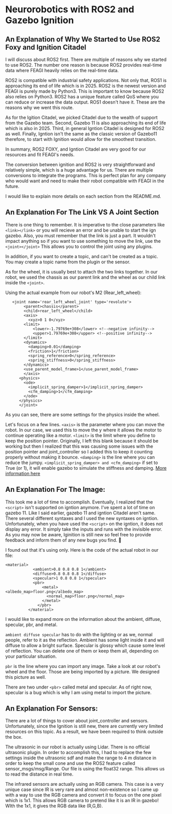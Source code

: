 # Neurorobotics with ROS2 and Gazebo Ignition
## An Explanation of Why We Started to Use ROS2 Foxy and Ignition Citadel

 I will discuss about ROS2 first. There are multiple of reasons why we started to use ROS2. The number one reason is because ROS2 provides real-time data where FEAGI heavily relies on the real-time data.

ROS2 is compatible with industrial safety applications. Not only that, ROS1 is approaching its end of life which is in 2025. ROS2 is the newest version and FEAGI is purely made by Python3. This is important to know because ROS2 also relies on Python3. ROS2 has a unique feature called QoS where you can reduce or increase the data output. ROS1 doesn't have it. These are the reasons why we went this route.

As for the Igition Citadel, we picked Citadel due to the wealth of support from the Gazebo team. Second, Gazebo 11 is also approaching its end of life which is also in 2025. Third, in general Igntion Citadel is designed for ROS2 as well. Finally, Igntion isn't the same as the classic version of Gazebo11 therefore, to start with Ignition would allow for the smoothest transition.

In summary, ROS2 FOXY, and Igntion Citadel are very good for our resources and fit FEAGI's needs.

The conversion between ignition and ROS2 is very straightforward and relatively simple, which is a huge advantage for us. There are multiple conversions to integrate the programs. This is perfect plan for any company who would want and need to make their robot compatible with FEAGI in the future.

I would like to explain more details on each section from the README.md.

## An Explanation For The Link VS A Joint Section
There is one thing to remember. It is imperative to the close parameters like `<link></link>` or you will recieve an error and be unable to start the ign gazebo. Also, you must remember that the link is just a part. It wouldn't impact anything so if you want to use something to move the link, use the `<joint></joint>` This allows you to control the joint using any plugins.

In addition, if you want to create a topic, <joint> and <link> can't be created as a topic. You may create a topic name from the plugin or the sensor. 

As for the wheel, it is usually best to attach the two links together. In our robot, we used the chassis as our parent link and the wheel as our child link inside the `<joint>`.

Using the actual example from our robot's M2 (Rear_left_wheel):
``` 
   <joint name='rear_left_wheel_joint' type='revolute'>
        <parent>chassis</parent>
        <child>rear_left_wheel</child>
        <axis>
          <xyz>0 1 0</xyz>
        <limit>
            <lower>-1.79769e+308</lower> <!--negative infinity-->
            <upper>1.79769e+308</upper> <!--positive infinity-->
        </limit>
        <dynamics>
          <damping>0.01</damping>
          <friction>1</friction>
          <spring_reference>0</spring_reference>
          <spring_stiffness>0</spring_stiffness>
        </dynamics>
        <use_parent_model_frame>1</use_parent_model_frame>
        </axis>
      <physics>
        <ode>
          <implicit_spring_damper>1</implicit_spring_damper>
          <cfm_damping>1</cfm_damping>
        </ode>
      </physics>
      </joint>
```

As you can see, there are some settings for the physics inside the wheel. 

Let's focus on a few lines.
`<axis>` is the parameter where you can move the robot. In our case, we used this to move the y where it allows the motor to continue operating like a motor. 
`<limit>` is the limit where you define to keep the position pointer. Originally, I left this blank because it should be working but then I realized that this was causing some issues with the position pointer and joint_controller so I added this to keep it counting properly without making it bounce.
`<damping>` is the line where you can reduce the jumpy. 
`<implicit_spring_damper> and <cfm_damping>` if set to True (or 1), it will enable gazebo to simulate the stiffness and damping.
[More information here](http://sdformat.org/spec?ver=1.8&elem=joint#ode_implicit_spring_damper)


## An Explanation For The Image:
This took me a lot of time to accomplish. Eventually, I realized that the `<script>` isn't supported on igntion anymore. I've spent a lot of time on gazebo 11. Like I said earlier, gazebo 11 and igntion Citadel aren't same. There several different syntaxes and I used the new syntaxes on igntion. Unfortunately, when you have used the `<script>` on the igntion, it does not display any error. It simply take the inputs and runs with the invisible error. As you may now be aware, Iginition is still new so feel free to provide feedback and inform them of any new bugs you find. 🙂 

I found out that it's using <pbr> only. Here is the code of the actual robot in our file:
```
<material>
            <ambient>0.8 0.8 0.8 1</ambient>
            <diffuse>0.8 0.8 0.8 1</diffuse>
            <specular>1 0.8 0.8 1</specular>
            <pbr>
                <metal>
<albedo_map>floor.png</albedo_map>
                  <normal_map>floor.png</normal_map>
                </metal>
              </pbr>
          </material>
```

I would like to expand more on the information about the ambient, diffuse, specular, pbr, and metal. 

`ambient diffuse specular` has to do with the lighting or as we, normal people, refer to it as the reflection. Ambient has some light inside it and will diffuse to allow a bright surface. Specular is glossy which cause some level of reflection. You can delete one of them or keep them all, depending on your particular situation. 

`pbr` is the line where you can import any image. Take a look at our robot's wheel and the floor. Those are being imported by a picture. We designed this picture as well. 

There are two under `<pbr>` called metal and specular. As of right now, specular is a bug which is why I am using metal to import the picture.

## An Explanation For Sensors:

There are a lot of things to cover about joint_controller and sensors. Unfortunately, since the Ignition is still new, there are currently very limited resources on this topic. As a result, we have been required to think outside the box. 

The ultrasonic in our robot is actually using Lidar. There is no official ultrasonic plugin. In order to accomplish this, I had to replace the few settings inside the ultrasonic sdf and make the range to 4 m distance in order to keep the small cone and use the ROS2 feature called sensor_msgs/msg/Range. Our file is using the float32 range. This allows us to read the distance in real time. 

The infrared sensors are actually using an RGB camera. This case is a very unique case since IR is very rare and almost non-existence so I came up with a way to use the RGB camera and convert it to focus on the one pixel which is 1x1. This allows RGB camera to pretend like it is an IR in gazebo! WIth the 1x1, it gives the RGB data like (R,G,B). 

